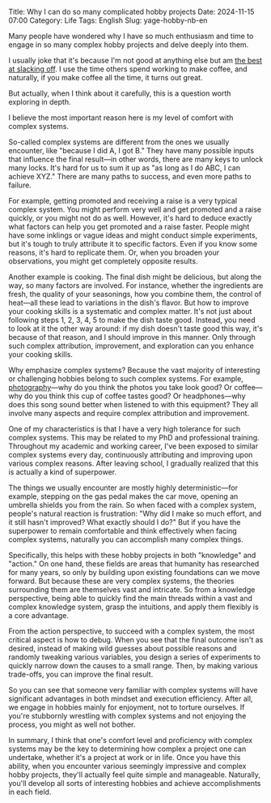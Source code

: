 Title: Why I can do so many complicated hobby projects
Date: 2024-11-15 07:00
Category: Life
Tags: English
Slug: yage-hobby-nb-en

Many people have wondered why I have so much enthusiasm and time to engage in so many complex hobby projects and delve deeply into them.

I usually joke that it's because I'm not good at anything else but am [the best at slacking off](https://yage.ai/GPT-scared-me-en.html). I use the time others spend working to make coffee, and naturally, if you make coffee all the time, it turns out great.

But actually, when I think about it carefully, this is a question worth exploring in depth.

I believe the most important reason here is my level of comfort with complex systems.

So-called complex systems are different from the ones we usually encounter, like "because I did A, I got B." They have many possible inputs that influence the final result—in other words, there are many keys to unlock many locks. It's hard for us to sum it up as "as long as I do ABC, I can achieve XYZ." There are many paths to success, and even more paths to failure.

For example, getting promoted and receiving a raise is a very typical complex system. You might perform very well and get promoted and a raise quickly, or you might not do as well. However, it's hard to deduce exactly what factors can help you get promoted and a raise faster. People might have some inklings or vague ideas and might conduct simple experiments, but it's tough to truly attribute it to specific factors. Even if you know some reasons, it's hard to replicate them. Or, when you broaden your observations, you might get completely opposite results.

Another example is cooking. The final dish might be delicious, but along the way, so many factors are involved. For instance, whether the ingredients are fresh, the quality of your seasonings, how you combine them, the control of heat—all these lead to variations in the dish's flavor. But how to improve your cooking skills is a systematic and complex matter. It's not just about following steps 1, 2, 3, 4, 5 to make the dish taste good. Instead, you need to look at it the other way around: if my dish doesn't taste good this way, it's because of that reason, and I should improve in this manner. Only through such complex attribution, improvement, and exploration can you enhance your cooking skills.

Why emphasize complex systems? Because the vast majority of interesting or challenging hobbies belong to such complex systems. For example, [photography](https://yage.ai/photography-and-optics.html)—why do you think the photos you take look good? Or coffee—why do you think this cup of coffee tastes good? Or headphones—why does this song sound better when listened to with this equipment? They all involve many aspects and require complex attribution and improvement.

One of my characteristics is that I have a very high tolerance for such complex systems. This may be related to my PhD and professional training. Throughout my academic and working career, I've been exposed to similar complex systems every day, continuously attributing and improving upon various complex reasons. After leaving school, I gradually realized that this is actually a kind of superpower.

The things we usually encounter are mostly highly deterministic—for example, stepping on the gas pedal makes the car move, opening an umbrella shields you from the rain. So when faced with a complex system, people's natural reaction is frustration: "Why did I make so much effort, and it still hasn't improved? What exactly should I do?" But if you have the superpower to remain comfortable and think effectively when facing complex systems, naturally you can accomplish many complex things.

Specifically, this helps with these hobby projects in both "knowledge" and "action." On one hand, these fields are areas that humanity has researched for many years, so only by building upon existing foundations can we move forward. But because these are very complex systems, the theories surrounding them are themselves vast and intricate. So from a knowledge perspective, being able to quickly find the main threads within a vast and complex knowledge system, grasp the intuitions, and apply them flexibly is a core advantage.

From the action perspective, to succeed with a complex system, the most critical aspect is how to debug. When you see that the final outcome isn't as desired, instead of making wild guesses about possible reasons and randomly tweaking various variables, you design a series of experiments to quickly narrow down the causes to a small range. Then, by making various trade-offs, you can improve the final result.

So you can see that someone very familiar with complex systems will have significant advantages in both mindset and execution efficiency. After all, we engage in hobbies mainly for enjoyment, not to torture ourselves. If you're stubbornly wrestling with complex systems and not enjoying the process, you might as well not bother.

In summary, I think that one's comfort level and proficiency with complex systems may be the key to determining how complex a project one can undertake, whether it's a project at work or in life. Once you have this ability, when you encounter various seemingly impressive and complex hobby projects, they'll actually feel quite simple and manageable. Naturally, you'll develop all sorts of interesting hobbies and achieve accomplishments in each field.
